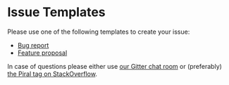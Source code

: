 # Issue Templates

Please use one of the following templates to create your issue:

- [Bug report](https://github.com/smapiot/piral-cli-rspack/issues/new?template=bug_report.md)
- [Feature proposal](https://github.com/smapiot/piral-cli-rspack/issues/new?template=feature_request.md)

In case of questions please either use [our Gitter chat room](https://gitter.im/piral-io/community) or (preferably) [the Piral tag on StackOverflow](https://stackoverflow.com/questions/tagged/piral).
